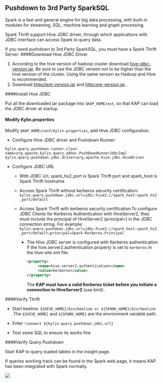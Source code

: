 ## Pushdown to 3rd Party SparkSQL

Spark is a fast and general engine for big data processing, with built-in modules for streaming, SQL, machine learning and graph processing.

Spark Thrift support Hive JDBC driver, through which applications with JDBC interface can access Spark to query data.

If you need pushdown to 3rd Party SparkSQL, you must have a Spark Thrift Server.
####Download Hive JDBC Driver

1. According to the hive version of hadoop cluster download [hive-jdbc-version.jar](hive-jdbc.jarhttps://mvnrepository.com/artifact/org.apache.hive/hive-jdbc). Be sure to use the JDBC version not to be higher than the hive version of the cluster. Using the same version as Hadoop and Hive is recommended.
2. Download [httpclient-version.jar](https://mvnrepository.com/artifact/org.apache.httpcomponents/httpclient) and [httpcore-version.jar](https://mvnrepository.com/artifact/org.apache.httpcomponents/httpcore) .

####Install Hive JDBC

Put all the downloaded jar package into `$KAP_HOME/ext`, so that KAP can load the JDBC driver at startup.

#### Modify Kylin.properties

Modify `$KAP_HOME/conf/kylin.properties`, add Hive JDBC configuration.

- Configure Hive JDBC driver and Pushdown Runner:


``kylin.query.pushdown.runner-class-name=org.apache.kylin.query.adhoc.PushDownRunnerJdbcImpl``
``kylin.query.pushdown.jdbc.driver=org.apache.hive.jdbc.HiveDriver``

- Configure JDBC URL
  - With JDBC Url, spark_hs2_port is Spark Thrift port and spark_host is Spark Thrift hostname

  - Access Spark Thrift without kerberos security certification: ``kylin.query.pushdown.jdbc.url=jdbc:hive2://spark_host:spark_hs2_port/default``

  - Access Spark Thrift with kerberos security certification:To configure JDBC Clients for Kerberos Authentication with HiveServer2, they must include the principal of HiveServer2 (principal=<HiveServer2-Kerberos-Principal>) in the JDBC connection string. For example: ``kylin.query.pushdown.jdbc.url=jdbc:hive2://spark_host:spark_hs2_port/default;principal=Spark-Kerberos-Principal``

    - The Hive JDBC server is configured with Kerberos authentication if the hive.server2.authentication property is set to `kerberos` in the hive-site.xml file:

      ```xml
      <property>
           <name>hive.server2.authentication</name>
           <value>kerberos</value>
      </property>
      ```

      The **KAP must have a valid Kerberos ticket before you initiate a connection to HiveServer2** (use kinit) .

####Verify Thrift

 - Start beeline: ``${HIVE_HOME}/bin/beeline or ${SPARK_HOME}/bin/beeline`` .The `${HIVE_HOME}` and `${SPARK_HOME}` are the envrionment variable path.

 - Enter ``!connect ${kylin.query.pushdown.jdbc.url}``

 - Test some SQL to ensure its works fine

####Verify Query Pushdown

Start KAP to query loaded tables in the insight page.

If queries working track can be found in the Spark web page, it means KAP has been integrated with Spark normally.

![](images/query_pushdown_spark.png)



